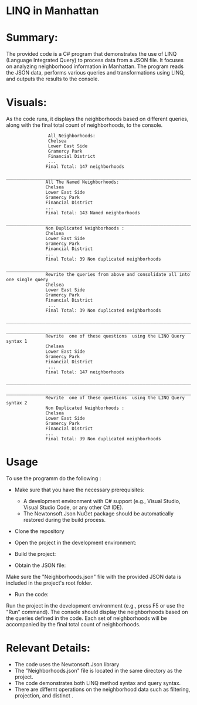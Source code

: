 # LINQ in Manhattan
# Summary:
The provided code is a C# program that demonstrates the use of LINQ (Language Integrated Query) to process data from a JSON file.
It focuses on analyzing neighborhood information in Manhattan. 
The program reads the JSON data, performs various queries and transformations using LINQ, and outputs the results to the console.
 
# Visuals:
As the code runs, it displays the neighborhoods based on different queries, along with the final total count of neighborhoods, to the console.
                     
                    All Neighborhoods:
                    Chelsea
                    Lower East Side
                    Gramercy Park
                    Financial District
                    ...
                   Final Total: 147 neighborhoods
                   ______________________________________________________________________________________________
                   All The Named Neighborhoods:
                   Chelsea
                   Lower East Side
                   Gramercy Park
                   Financial District
                   ...
                   Final Total: 143 Named neighborhoods
                   ________________________________________________________________________________________________
                   Non Duplicated Neighborhoods :
                   Chelsea
                   Lower East Side
                   Gramercy Park
                   Financial District
                   ...
                   Final Total: 39 Non duplicated neighborhoods
                   ________________________________________________________________________________________________
                   Rewrite the queries from above and consolidate all into one single query
                   Chelsea
                   Lower East Side
                   Gramercy Park
                   Financial District
                    ...
                   Final Total: 39 Non duplicated neighborhoods
                   ________________________________________________________________________________________________
                   ________________________________________________________________________________________________
                   Rewrite  one of these questions  using the LINQ Query  syntax 1
                   Chelsea
                   Lower East Side
                   Gramercy Park
                   Financial District
                    ...
                   Final Total: 147 neighborhoods
                   ______________________________________________________________________________
                   ________________________________________________________________________________________________
                   Rewrite  one of these questions  using the LINQ Query  syntax 2
                   Non Duplicated Neighborhoods :
                   Chelsea
                   Lower East Side
                   Gramercy Park
                   Financial District
                   ...
                   Final Total: 39 Non duplicated neighborhoods

# Usage
To use the programm do the following : 
- Make sure that you have the necessary prerequisites:

  *  A development environment with C# support (e.g., Visual Studio, Visual Studio Code, or any other C# IDE).
  - The Newtonsoft.Json NuGet package should be automatically restored during the build process.
- Clone the repository
- Open the project in the development environment:

- Build the project:

- Obtain the JSON file:

Make sure the "Neighborhoods.json" file with the provided JSON data is included in the project's root folder.
- Run the code:

Run the project in the development environment (e.g., press F5 or use the "Run" command).
The console should display the neighborhoods based on the queries defined in the code.
Each set of neighborhoods will be accompanied by the final total count of neighborhoods.
# Relevant Details:

- The code uses the Newtonsoft.Json library
- The "Neighborhoods.json" file is located in the same directory as the project.
- The code demonstrates both LINQ method syntax and query syntax.
- There are differnt operations on the neighborhood data such as filtering, projection, and distinct .
